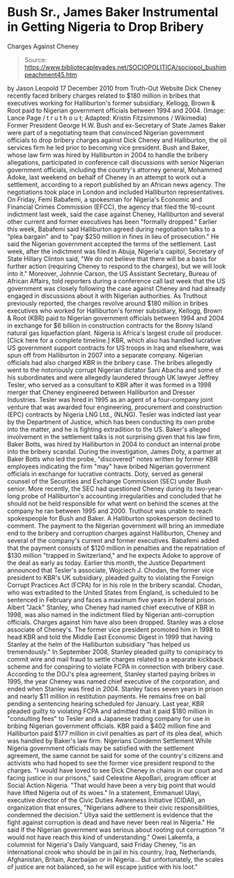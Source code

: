 # Bush Sr., James Baker Instrumental in Getting Nigeria to Drop Bribery 
Charges Against Cheney

> Source: https://www.bibliotecapleyades.net/SOCIOPOLITICA/sociopol_bushimpeachment45.htm

by Jason Leopold
17 December 2010
from
Truth-Out Website
Dick Cheney recently
faced bribery charges related to $180 million in bribes
that executives working for
Halliburton's former subsidiary, Kellogg, Brown & Root
paid to Nigerian government
officials between 1994 and 2004.
(Image: Lance Page / t r u t
h o u t; Adapted: Kristin Fitzsimmons / Wikimedia)
Former President
George
H.W. Bush and ex-Secretary of State James Baker were
part of a negotiating team that convinced Nigerian government officials to
drop bribery charges against Dick Cheney and Halliburton, the oil services
firm he led prior to becoming vice president.
Bush and Baker, whose law firm was
hired by Halliburton in 2004 to handle
the bribery allegations, participated in conference call discussions with
senior Nigerian government officials, including the country's attorney
general, Mohammed Adoke, last weekend on behalf of Cheney in an
attempt to work out a settlement, according to
a report published by an
African news agency.
The negotiations took place in London and included Halliburton
representatives.
On Friday, Femi Babafemi, a spokesman for Nigeria's Economic and
Financial Crimes Commission (EFCC), the agency that filed the 16-count
indictment last week, said the case against Cheney, Halliburton and several
other current and former executives has been "formally dropped."
Earlier this week, Babafemi said Halliburton agreed during negotiation talks
to a "plea bargain" and to "pay $250 million in fines in lieu of
prosecution." He said the Nigerian government accepted the terms of the
settlement.
Last week, after the indictment was filed in Abuja, Nigeria's capitol,
Secretary of State
Hillary Clinton
said,
"We do not believe that there will be a
basis for further action (requiring Cheney to respond to the charges),
but we will look into it."
Moreover, Johnnie Carson, the US Assistant
Secretary, Bureau of African Affairs,
told reporters during a conference
call last week that the US government was closely following the case against
Cheney and had already engaged in discussions about it with Nigerian
authorities.
As Truthout
previously reported, the charges revolve around $180 million in
bribes executives who worked for Halliburton's former subsidiary, Kellogg,
Brown & Root (KBR) paid to Nigerian government officials between 1994 and
2004 in exchange for $6 billion in construction contracts for the Bonny
Island natural gas liquefaction plant.
Nigeria is Africa's largest crude oil producer.
[Click here for a complete timeline.]
KBR, which also has handled lucrative US government support contracts for US
troops in Iraq and elsewhere, was spun off from Halliburton in 2007 into a
separate company. Nigerian officials had also charged KBR in the bribery
case.
The bribes allegedly went to the notoriously corrupt Nigerian dictator
Sani Abacha and some of his subordinates and were allegedly laundered
through UK lawyer Jeffrey Tesler, who served as a consultant to KBR
after it was formed in a 1998 merger that Cheney engineered between
Halliburton and Dresser Industries.
Tesler was hired in 1995 as an agent of a
four-company joint venture that was awarded four engineering, procurement
and construction (EPC) contracts by Nigeria LNG Ltd., (NLNG). Tesler was
indicted last year by the Department of Justice, which has been conducting
its own probe into the matter, and he is fighting extradition to the US.
Baker's alleged involvement in the settlement talks is not surprising given
that his law firm, Baker Botts, was hired by Halliburton in 2004 to conduct
an internal probe into the bribery scandal.
During the investigation, James Doty, a
partner at Baker Botts who led the probe, "discovered" notes written by
former KBR employees indicating the firm "may" have bribed Nigerian
government officials in exchange for lucrative contracts. Doty, served as
general counsel of the Securities and Exchange Commission (SEC) under Bush
senior.
More recently, the SEC had questioned Cheney during its two-year-long probe
of Halliburton's accounting irregularities and concluded that he should not
be held responsible for what went on behind the scenes at the company he ran
between 1995 and 2000.
Truthout was unable to reach spokespeople for Bush and Baker. A Halliburton
spokesperson declined to comment.
The payment to the Nigerian government will bring an immediate end to the
bribery and corruption charges against Halliburton, Cheney and several of
the company's current and former executives.
Babafemi added that the payment consists of $120 million in penalties and
the repatriation of $130 million "trapped in Switzerland," and he expects
Adoke to approve of the deal as early as today.
Earlier this month, the Justice Department announced that Tesler's
associate, Wojciech J. Chodan, the former vice president to KBR's UK
subsidiary, pleaded guilty to violating the Foreign Corrupt Practices Act (FCPA)
for in his role in the bribery scandal.
Chodan, who was extradited to the United States from England, is scheduled
to be sentenced in February and faces a maximum five years in federal
prison.
Albert "Jack" Stanley, who Cheney had named chief executive of KBR in 1998,
was also named in the indictment filed by Nigerian anti-corruption
officials. Charges against him have also been dropped.
Stanley was a close associate of Cheney's. The former vice president
promoted him in 1998 to head KBR and told the Middle East Economic Digest in
1999 that having Stanley at the helm of the Halliburton subsidiary "has
helped us tremendously."
In September 2008, Stanley
pleaded guilty to conspiracy to commit wire and
mail fraud to settle charges related to a separate kickback scheme and for
conspiring to violate FCPA in connection with bribery case.
According to the DOJ's plea agreement, Stanley started paying bribes in
1995, the year Cheney was named chief executive of the corporation, and
ended when Stanley was fired in 2004. Stanley faces seven years in prison
and nearly $11 million in restitution payments. He remains free on bail
pending a sentencing hearing scheduled for January.
Last year, KBR pleaded guilty to violating FCPA and admitted that it paid
$180 million in "consulting fees" to Tesler and a Japanese trading company
for use in bribing Nigerian government officials.
KBR paid a $402 million fine and Halliburton
paid $177 million in civil penalties as part of its plea deal, which was
handled by Baker's law firm.
Nigerians Condemn
Settlement
While Nigeria government officials may be satisfied with the settlement
agreement, the same cannot be said for some of the country's citizens and
activists who had hoped to see the former vice president respond to the
charges.
"I would have loved to see Dick Cheney in
chains in our court and facing justice in our prisons,"
said Celestine AkpoBari, program officer at Social Action Nigeria. "That would have
been a very big point that would have lifted Nigeria out of its woes."
In a statement, Emmanuel Ulayi, executive
director of the Civic Duties Awareness Initiative (CIDAI), an organization
that ensures,
"Nigerians adhere to their civic
responsibilities, condemned the decision."
Uliya said the settlement is evidence that
the fight against corruption is dead and have never been real in
Nigeria." He said if the Nigerian government was serious about rooting
out corruption "it would not have reach this kind of understanding."
Owei Lakemfa, a columnist for Nigeria's Daily
Vanguard,
said Friday Cheney,
"is an international crook who should be in
jail in his country, Iraq, Netherlands, Afghanistan, Britain, Azerbaijan
or in Nigeria... But unfortunately, the scales of justice are not
balanced, so he will escape justice with his loot."
